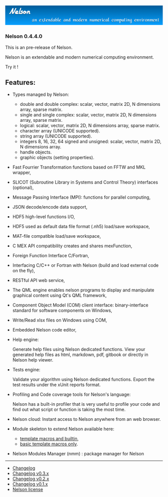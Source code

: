 ![banner](banner_homepage.png)

### Nelson 0.4.4.0

This is an pre-release of Nelson.

Nelson is an extendable and modern numerical computing environment.

Try it !

## Features:

- Types managed by Nelson:
  * double and double complex: scalar, vector, matrix 2D, N dimensions array, sparse matrix.
  * single and single complex: scalar, vector, matrix 2D, N dimensions array, sparse matrix. 
  * logical: scalar, vector, matrix 2D, N dimensions array, sparse matrix.
  * character array (UNICODE supported).
  * string array (UNICODE supported).
  * integers 8, 16, 32, 64 signed and unsigned: scalar, vector, matrix 2D, N dimensions array.
  * handle objects.
  * graphic objects (setting properties).

- Fast Fourrier Transformation functions based on FFTW and MKL wrapper,

- SLICOT (Subroutine Library in Systems and Control Theory) interfaces (optional),

- Message Passing Interface (MPI): functions for parallel computing,

- JSON decode/encode data support,

- HDF5 high-level functions I/O,

- HDF5 used as default data file format (.nh5) load/save workspace,

- MAT-file compatible load/save workspace,

- C MEX API compatibility creates and shares mexFunction,

- Foreign Function Interface C/Fortran,

- Interfacing C/C++ or Fortran with Nelson (build and load external code on the fly),

- RESTful API web service,

- The QML engine enables nelson programs to display and manipulate graphical content using Qt's QML framework,

- Component Object Model (COM) client interface: binary-interface standard for software components on Windows,

- Write/Read xlsx files on Windows using COM,

- Embedded Nelson code editor,

- Help engine: 

  Generate help files using Nelson dedicated functions.
 View your generated help files as html, markdown, pdf, gitbook or directly in Nelson help viewer.

- Tests engine:
  
  Validate your algorithm using Nelson dedicated functions.
 Export the test results under the xUnit reports format.

- Profiling and Code coverage tools for Nelson's language:
   
   Nelson has a built-in profiler that is very useful to profile your code and find out what script or function is taking the most time.

- Nelson cloud:
  Instant access to Nelson anywhere from an web browser. 

- Module skeleton to extend Nelson available here: 
   - [template macros and builtin](http://github.com/Nelson-numerical-software/module_skeleton),
   - [basic template macros only](http://github.com/Nelson-numerical-software/module_skeleton_basic).

- Nelson Modules Manager (nmm) : package manager for Nelson

* * *

*   [Changelog](CHANGELOG.md)
*   [Changelog v0.3.x](CHANGELOG-0.3.x.md)
*   [Changelog v0.2.x](CHANGELOG-0.2.x.md)
*   [Changelog v0.1.x](CHANGELOG-0.1.x.md)
*   [Nelson license](license.md)
